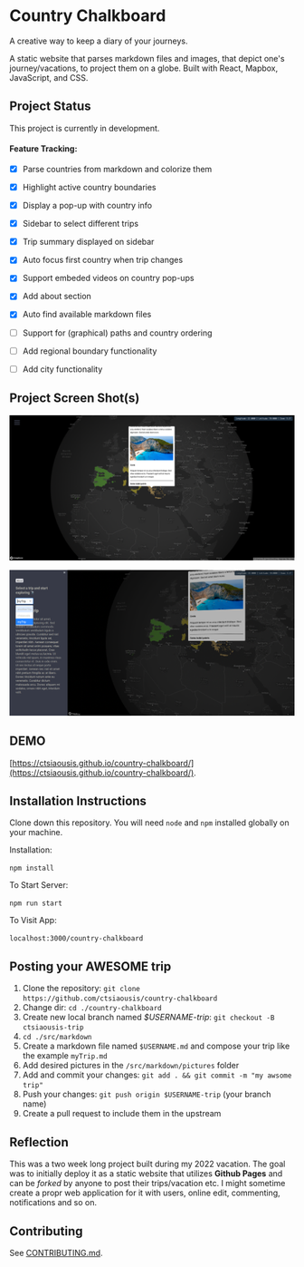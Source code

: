 # Country Chalkboard

A creative way to keep a diary of your journeys.

A static website that parses markdown files and images, that depict one's journey/vacations, to project them on a globe.
Built with React, Mapbox, JavaScript, and CSS.

## Project Status

This project is currently in development.

#### Feature Tracking:
- [x] Parse countries from markdown and colorize them
- [x] Highlight active country boundaries
- [x] Display a pop-up with country info
- [x] Sidebar to select different trips
- [x] Trip summary displayed on sidebar
- [x] Auto focus first country when trip changes
- [x] Support embeded videos on country pop-ups
- [x] Add about section
- [x] Auto find available markdown files
- [ ] Support for (graphical) paths and country ordering
- [ ] Add regional boundary functionality
- [ ] Add city functionality


## Project Screen Shot(s)

![main view](./Screenshots/image-1661281685.png)

![side menu](./Screenshots/image-1661281708.png)

## DEMO

[https://ctsiaousis.github.io/country-chalkboard/](https://ctsiaousis.github.io/country-chalkboard/).

## Installation Instructions

Clone down this repository. You will need `node` and `npm` installed globally on your machine.  

Installation:

`npm install`  

To Start Server:

`npm run start`  

To Visit App:

`localhost:3000/country-chalkboard`  

## Posting your AWESOME trip

1. Clone the repository: `git clone https://github.com/ctsiaousis/country-chalkboard`
1. Change dir: `cd ./country-chalkboard`
1. Create new local branch named *$USERNAME-trip*: `git checkout -B ctsiaousis-trip`
1. `cd ./src/markdown`
1. Create a markdown file named `$USERNAME.md` and compose your trip like the example `myTrip.md`
1. Add desired pictures in the `/src/markdown/pictures` folder
1. Add and commit your changes: `git add . && git commit -m "my awsome trip"`
1. Push your changes: `git push origin $USERNAME-trip` (your branch name)
1. Create a pull request to include them in the upstream

## Reflection

This was a two week long project built during my 2022 vacation. The goal was to initially deploy it as a static website that
utilizes **Github Pages** and can be *forked* by anyone to post their trips/vacation etc. I might sometime create a propr 
web application for it with users, online edit, commenting, notifications and so on. 

## Contributing

See [CONTRIBUTING.md](./CONTRIBUTING.md).